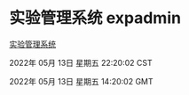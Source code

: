 # 实验管理系统 expadmin
[实验管理系统](http://59.174.24.229:56808/expadmin-782313d2-e1b1-4ea7-932e-3a55e6a1a4d0/)

2022年 05月 13日 星期五 22:20:02 CST

2022年 05月 13日 星期五 14:20:02 GMT

